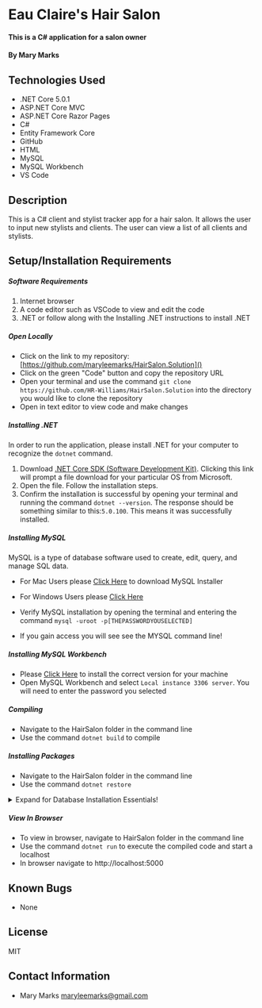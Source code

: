 # Eau Claire's Hair Salon 

#### This is a C# application for a salon owner

#### By Mary Marks

## Technologies Used

- .NET Core 5.0.1
- ASP.NET Core MVC
- ASP.NET Core Razor Pages
- C#
- Entity Framework Core
- GitHub
- HTML
- MySQL
- MySQL Workbench
- VS Code

## Description

This is a C# client and stylist tracker app for a hair salon. It allows the user to input new stylists and clients. The user can view a list of all clients and stylists.

## Setup/Installation Requirements

##### Software Requirements

1. Internet browser
2. A code editor such as VSCode to view and edit the code
3. .NET or follow along with the Installing .NET instructions to install .NET

##### Open Locally

- Click on the link to my repository: [https://github.com/maryleemarks/HairSalon.Solution]()
- Click on the green "Code" button and copy the repository URL
- Open your terminal and use the command `git clone https://github.com/HR-Williams/HairSalon.Solution` into the directory you would like to clone the repository
- Open in text editor to view code and make changes

##### Installing .NET

In order to run the application, please install .NET for your computer to recognize the `dotnet` command.

1. Download [.NET Core SDK (Software Development Kit)](https://dotnet.microsoft.com/download/dotnet). Clicking this link will prompt a file download for your particular OS from Microsoft.
2. Open the file. Follow the installation steps.
3. Confirm the installation is successful by opening your terminal and running the command `dotnet --version`. The response should be something similar to this:`5.0.100`. This means it was successfully installed.

##### Installing MySQL

MySQL is a type of database software used to create, edit, query, and manage SQL data.

- For Mac Users please [Click Here](https://dev.mysql.com/downloads/file/?id=484914) to download MySQL Installer
- For Windows Users please [Click Here](https://dev.mysql.com/downloads/file/?id=484919)

- Verify MySQL installation by opening the terminal and entering the command `mysql -uroot -p[THEPASSWORDYOUSELECTED]`
- If you gain access you will see see the MYSQL command line!

##### Installing MySQL Workbench

- Please [Click Here](https://dev.mysql.com/downloads/workbench/) to install the correct version for your machine
- Open MySQL Workbench and select `Local instance 3306 server`. You will need to enter the password you selected

##### Compiling

- Navigate to the HairSalon folder in the command line
- Use the command `dotnet build` to compile

##### Installing Packages

- Navigate to the HairSalon folder in the command line
- Use the command `dotnet restore`

<details>

  <summary>Expand for Database Installation Essentials!</summary>

### Import Database Using MySQL Workbench

- Open MySQL Workbench
- In the Admin Tab under Management Click on Data Import
- Select `Import from Self-Contained File` and navigate to HairSalon.Solution/hr_williams.sql
- Under `Default Scheme to be Imported To` select the `New` Button
- Enter a name for your database, click *ok*
- Click `Start Import`


### Database Connection

Create a connection string to connect the database to the web application

1. Create a file in the root directory called `appsettings.json`
2. Add the code below:

```
{
  "ConnectionStrings": {
      "DefaultConnection": "Server=localhost;Port=3306;database=[YOUR-DATABASE-NAME-HERE];uid=[YOUR-USERNAME-HERE];pwd=[YOUR-PASSWORD-HERE];"
  }
}
```

- Update all the information above in the square brackets. If you named the database the same name as the .sql file that was imported, then `database =` should be `hr_williams`. Change the server, port, and uid if necessary.



</details>

##### View In Browser

- To view in browser, navigate to HairSalon folder in the command line
- Use the command `dotnet run` to execute the compiled code and start a localhost
- In browser navigate to http://localhost:5000

## Known Bugs

* None

## License

MIT

## Contact Information

* Mary Marks <maryleemarks@gmail.com>
